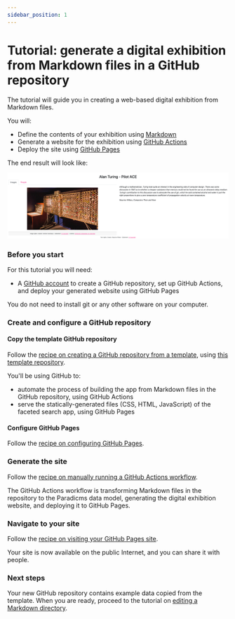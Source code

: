 ```yaml
---
sidebar_position: 1
---
```


# Tutorial: generate a digital exhibition from Markdown files in a GitHub repository

The tutorial will guide you in creating a web-based digital exhibition from Markdown files.

You will:
* Define the contents of your exhibition using [Markdown](https://www.markdownguide.org/)
* Generate a website for the exhibition using [GitHub Actions](https://github.com/features/actions)
* Deploy the site using [GitHub Pages](https://pages.github.com/)

The end result will look like:

![Screenshot of result](result.png)


### Before you start

For this tutorial you will need:

* A [GitHub account](https://github.com/join) to create a GitHub repository, set up GitHub Actions, and deploy your generated website using GitHub Pages

You do not need to install git or any other software on your computer.


### Create and configure a GitHub repository

#### Copy the template GitHub repository

Follow the [recipe on creating a GitHub repository from a template](/docs/recipes/create-github-repository), using [this template repository](https://github.com/minorg/ComputerScienceInventions).

You'll be using GitHub to:

* automate the process of building the app from Markdown files in the GitHub repository, using GitHub Actions
* serve the statically-generated files (CSS, HTML, JavaScript) of the faceted search app, using GitHub Pages


#### Configure GitHub Pages

Follow the [recipe on configuring GitHub Pages](/docs/recipes/configure-github-pages).

### Generate the site

Follow the [recipe on manually running a GitHub Actions workflow](/docs/recipes/run-github-ssg-workflow).

The GitHub Actions workflow is transforming Markdown files in the repository to the Paradicms data model, generating the digital exhibition website, and deploying it to GitHub Pages.

### Navigate to your site

Follow the [recipe on visiting your GitHub Pages site](/docs/recipes/visit-github-pages).

Your site is now available on the public Internet, and you can share it with people.

### Next steps

Your new GitHub repository contains example data copied from the template. When you are ready, proceed to the tutorial on [editing a Markdown directory](/docs/tutorials/edit-markdown-directory).
